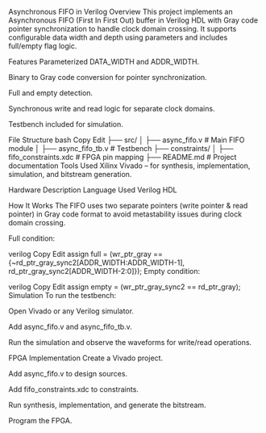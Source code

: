 Asynchronous FIFO in Verilog
Overview
This project implements an Asynchronous FIFO (First In First Out) buffer in Verilog HDL with Gray code pointer synchronization to handle clock domain crossing. It supports configurable data width and depth using parameters and includes full/empty flag logic.

Features
Parameterized DATA_WIDTH and ADDR_WIDTH.

Binary to Gray code conversion for pointer synchronization.

Full and empty detection.

Synchronous write and read logic for separate clock domains.

Testbench included for simulation.

File Structure
bash
Copy
Edit
├── src/
│   ├── async_fifo.v          # Main FIFO module
│   ├── async_fifo_tb.v       # Testbench
├── constraints/
│   ├── fifo_constraints.xdc  # FPGA pin mapping
├── README.md                 # Project documentation
Tools Used
Xilinx Vivado – for synthesis, implementation, simulation, and bitstream generation.

Hardware Description Language Used
Verilog HDL

How It Works
The FIFO uses two separate pointers (write pointer & read pointer) in Gray code format to avoid metastability issues during clock domain crossing.

Full condition:

verilog
Copy
Edit
assign full = (wr_ptr_gray == {~rd_ptr_gray_sync2[ADDR_WIDTH:ADDR_WIDTH-1],
                               rd_ptr_gray_sync2[ADDR_WIDTH-2:0]});
Empty condition:

verilog
Copy
Edit
assign empty = (wr_ptr_gray_sync2 == rd_ptr_gray);
Simulation
To run the testbench:

Open Vivado or any Verilog simulator.

Add async_fifo.v and async_fifo_tb.v.

Run the simulation and observe the waveforms for write/read operations.

FPGA Implementation
Create a Vivado project.

Add async_fifo.v to design sources.

Add fifo_constraints.xdc to constraints.

Run synthesis, implementation, and generate the bitstream.

Program the FPGA.




